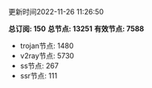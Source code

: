 更新时间2022-11-26 11:26:50

**总订阅: 150**
**总节点: 13251**
**有效节点: 7588**
- trojan节点: 1480
- v2ray节点: 5730
- ss节点: 267
- ssr节点: 111

